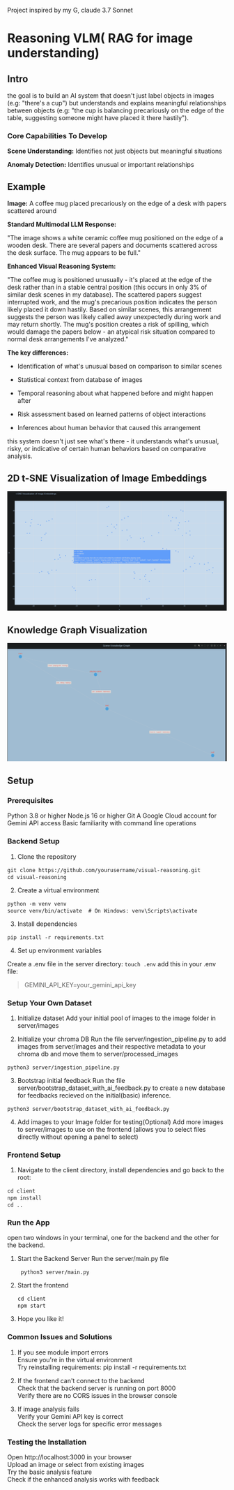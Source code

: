 Project inspired by my G, claude 3.7 Sonnet

# Reasoning VLM( RAG for image understanding)

## Intro
the goal is to build an AI system that doesn't just label objects in images (e.g: "there's a cup") but understands and explains meaningful relationships between objects (e.g: "the cup is balancing precariously on the edge of the table, suggesting someone might have placed it there hastily").

### Core Capabilities To Develop

**Scene Understanding:** Identifies not just objects but meaningful situations

**Anomaly Detection:** Identifies unusual or important relationships


## Example

**Image:** A coffee mug placed precariously on the edge of a desk with papers scattered around

**Standard Multimodal LLM Response:**

"The image shows a white ceramic coffee mug positioned on the edge of a wooden desk. There are several papers and documents scattered across the desk surface. The mug appears to be full."

**Enhanced Visual Reasoning System:**

"The coffee mug is positioned unusually - it's placed at the edge of the desk rather than in a stable central position (this occurs in only 3% of similar desk scenes in my database). The scattered papers suggest interrupted work, and the mug's precarious position indicates the person likely placed it down hastily. Based on similar scenes, this arrangement suggests the person was likely called away unexpectedly during work and may return shortly. The mug's position creates a risk of spilling, which would damage the papers below - an atypical risk situation compared to normal desk arrangements I've analyzed."

**The key differences:**

- Identification of what's unusual based on comparison to similar scenes

- Statistical context from database of images

- Temporal reasoning about what happened before and might happen after

- Risk assessment based on learned patterns of object interactions

- Inferences about human behavior that caused this arrangement


this system doesn't just see what's there - it understands what's unusual, risky, or indicative of certain human behaviors based on comparative analysis.

## 2D t-SNE Visualization of Image Embeddings

![output from visualizer.py](server/asset_timestamp/mar_2_images.png)

## Knowledge Graph Visualization

![output from knowledge_graph.py](server/asset_timestamp/mar_5_obj.png)


## Setup

### Prerequisites

Python 3.8 or higher
Node.js 16 or higher
Git
A Google Cloud account for Gemini API access
Basic familiarity with command line operations

### Backend Setup

1. Clone the repository
```
git clone https://github.com/yourusername/visual-reasoning.git
cd visual-reasoning
```
2. Create a virtual environment
 ```  
python -m venv venv
source venv/bin/activate  # On Windows: venv\Scripts\activate
```

3. Install dependencies
```
pip install -r requirements.txt
```

4. Set up environment variables

Create a .env file in the server directory:
``` touch .env ```
add this in your .env file:
> GEMINI_API_KEY=your_gemini_api_key

### Setup Your Own Dataset

1. Initialize dataset
Add your initial pool of images to the image folder in server/images

2. Initialize your chroma DB
  Run the file server/ingestion_pipeline.py to add images from server/images and their respective metadata to your chroma db and move them to server/processed_images
  ```
  python3 server/ingestion_pipeline.py
  ```

3. Bootstrap initial feedback
  Run the file server/bootstrap_dataset_with_ai_feedback.py to create a new database for feedbacks recieved on the initial(basic) inference.
  ```
  python3 server/bootstrap_dataset_with_ai_feedback.py
  ```

4. Add images to your Image folder for testing(Optional)
   Add more images to server/images to use on the frontend (allows you to select files directly without opening a panel to select)
   

### Frontend Setup

1. Navigate to the client directory, install dependencies and go back to the root:
```
cd client
npm install
cd ..
```

### Run the App

open two windows in your terminal, one for the backend and the other for the backend.

1. Start the Backend Server
   Run the server/main.py file
   ```
    python3 server/main.py
   ```

2. Start the frontend
   ```
   cd client
   npm start
   ```

3. Hope you like it!


### Common Issues and Solutions

1. If you see module import errors  
  Ensure you're in the virtual environment  
  Try reinstalling requirements: pip install -r requirements.txt  
  
2. If the frontend can't connect to the backend  
  Check that the backend server is running on port 8000  
  Verify there are no CORS issues in the browser console  
  
3. If image analysis fails  
  Verify your Gemini API key is correct  
  Check the server logs for specific error messages  

### Testing the Installation

Open http://localhost:3000 in your browser  
Upload an image or select from existing images  
Try the basic analysis feature  
Check if the enhanced analysis works with feedback  
